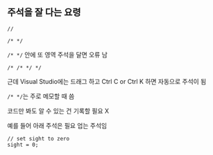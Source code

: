 ## 주석을 잘 다는 요령

```
//

/* */
```

`/* */` 안에 또 영역 주석을 달면 오류 남

`/* /* */ */`

근데 Visual Studio에는 드래그 하고 Ctrl C or Ctrl K 하면 자동으로 주석이 됨

`/* */`는 주로 메모할 때 씀

코드만 봐도 알 수 있는 건 기록할 필요 X

예를 들어 아래 주석은 필요 업는 주석임

```
// set sight to zero
sight = 0;
```
